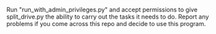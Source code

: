 Run "run_with_admin_privileges.py" and accept permissions to give split_drive.py the ability to carry out the tasks it needs to do. 
Report any problems if you come across this repo and decide to use this program. 

